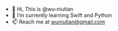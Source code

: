 - 👋 Hi, This is @wu-niutian
- 🌱 I’m currently learning Swift and Python 
- 📫 Reach me at wuniutian@gmail.com

<!---
wu-niutian/wu-niutian is a ✨ special ✨ repository because its `README.md` (this file) appears on your GitHub profile.
You can click the Preview link to take a look at your changes.
--->
